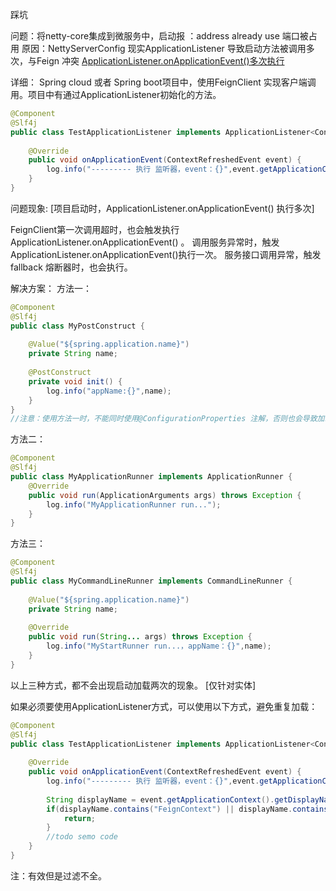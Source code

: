 踩坑

问题：将netty-core集成到微服务中，启动报 ：address already use 端口被占用
原因：NettyServerConfig 现实ApplicationListener<ContextRefreshedEvent> 导致启动方法被调用多次，与Feign 冲突
[ApplicationListener.onApplicationEvent()多次执行](https://blog.csdn.net/qq_27641935/article/details/106714120) 

详细：
Spring cloud 或者 Spring boot项目中，使用FeignClient 实现客户端调用。项目中有通过ApplicationListener初始化的方法。
```java
@Component
@Slf4j
public class TestApplicationListener implements ApplicationListener<ContextRefreshedEvent> {
 
    @Override
    public void onApplicationEvent(ContextRefreshedEvent event) {
        log.info("--------- 执行 监听器，event：{}",event.getApplicationContext().getDisplayName());
    }
}
``` 
问题现象:
[项目启动时，ApplicationListener.onApplicationEvent() 执行多次]

FeignClient第一次调用超时，也会触发执行ApplicationListener.onApplicationEvent() 。
调用服务异常时，触发ApplicationListener.onApplicationEvent()执行一次。
服务接口调用异常，触发fallback 熔断器时，也会执行。


解决方案：
方法一：
```java
@Component
@Slf4j
public class MyPostConstruct {
 
    @Value("${spring.application.name}")
    private String name;
 
    @PostConstruct
    private void init() {
        log.info("appName:{}",name);
    }
}
//注意：使用方法一时，不能同时使用@ConfigurationProperties 注解，否则也会导致加载两次。
```


方法二：
```java
@Component
@Slf4j
public class MyApplicationRunner implements ApplicationRunner {
    @Override
    public void run(ApplicationArguments args) throws Exception {
        log.info("MyApplicationRunner run...");
    }
}
```


方法三：
```java
@Component
@Slf4j
public class MyCommandLineRunner implements CommandLineRunner {
 
    @Value("${spring.application.name}")
    private String name;
 
    @Override
    public void run(String... args) throws Exception {
        log.info("MyStartRunner run...，appName：{}",name);
    }
}
```
以上三种方式，都不会出现启动加载两次的现象。
[仅针对实体]

如果必须要使用ApplicationListener方式，可以使用以下方式，避免重复加载：
```java
@Component
@Slf4j
public class TestApplicationListener implements ApplicationListener<ContextRefreshedEvent> {
 
    @Override
    public void onApplicationEvent(ContextRefreshedEvent event) {
        log.info("--------- 执行 监听器，event：{}",event.getApplicationContext().getDisplayName());
        
        String displayName = event.getApplicationContext().getDisplayName();
        if(displayName.contains("FeignContext") || displayName.contains("SpringClientFactory")) {
            return;
        }
        //todo semo code
    }
}
```
注：有效但是过滤不全。